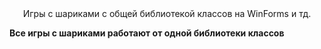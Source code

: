 <div " align="center">Игры с шариками с общей библиотекой классов на WinForms и тд.</div>

**Все игры с шариками работают от одной библиотеки классов**

